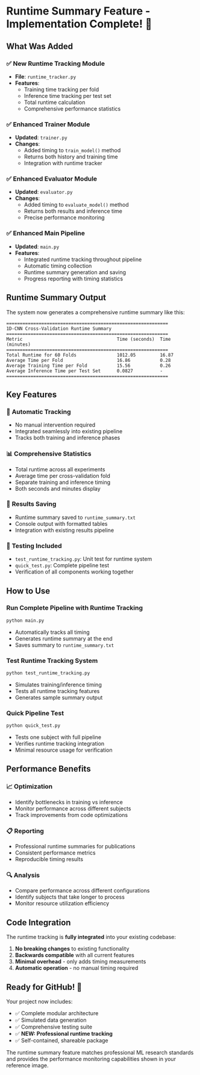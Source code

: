 # Runtime Summary Feature - Implementation Complete! 🎉

## What Was Added

### ✅ **New Runtime Tracking Module**
- **File**: `runtime_tracker.py`
- **Features**: 
  - Training time tracking per fold
  - Inference time tracking per test set
  - Total runtime calculation
  - Comprehensive performance statistics

### ✅ **Enhanced Trainer Module**
- **Updated**: `trainer.py`
- **Changes**:
  - Added timing to `train_model()` method
  - Returns both history and training time
  - Integration with runtime tracker

### ✅ **Enhanced Evaluator Module**
- **Updated**: `evaluator.py`
- **Changes**:
  - Added timing to `evaluate_model()` method
  - Returns both results and inference time
  - Precise performance monitoring

### ✅ **Enhanced Main Pipeline**
- **Updated**: `main.py`
- **Features**:
  - Integrated runtime tracking throughout pipeline
  - Automatic timing collection
  - Runtime summary generation and saving
  - Progress reporting with timing statistics

## Runtime Summary Output

The system now generates a comprehensive runtime summary like this:

```
============================================================
1D-CNN Cross-Validation Runtime Summary
============================================================
Metric                                   Time (seconds)  Time (minutes) 
============================================================
Total Runtime for 60 Folds               1012.05         16.87
Average Time per Fold                    16.86           0.28
Average Training Time per Fold           15.56           0.26
Average Inference Time per Test Set      0.0827          -
============================================================
```

## Key Features

### 🔄 **Automatic Tracking**
- No manual intervention required
- Integrated seamlessly into existing pipeline
- Tracks both training and inference phases

### 📊 **Comprehensive Statistics**
- Total runtime across all experiments
- Average time per cross-validation fold
- Separate training and inference timing
- Both seconds and minutes display

### 💾 **Results Saving**
- Runtime summary saved to `runtime_summary.txt`
- Console output with formatted tables
- Integration with existing results pipeline

### 🧪 **Testing Included**
- `test_runtime_tracking.py`: Unit test for runtime system
- `quick_test.py`: Complete pipeline test
- Verification of all components working together

## How to Use

### **Run Complete Pipeline with Runtime Tracking**
```bash
python main.py
```
- Automatically tracks all timing
- Generates runtime summary at the end
- Saves summary to `runtime_summary.txt`

### **Test Runtime Tracking System**
```bash
python test_runtime_tracking.py
```
- Simulates training/inference timing
- Tests all runtime tracking features
- Generates sample summary output

### **Quick Pipeline Test**
```bash
python quick_test.py
```
- Tests one subject with full pipeline
- Verifies runtime tracking integration
- Minimal resource usage for verification

## Performance Benefits

### 📈 **Optimization**
- Identify bottlenecks in training vs inference
- Monitor performance across different subjects
- Track improvements from code optimizations

### 📋 **Reporting**
- Professional runtime summaries for publications
- Consistent performance metrics
- Reproducible timing results

### 🔍 **Analysis**
- Compare performance across different configurations
- Identify subjects that take longer to process
- Monitor resource utilization efficiency

## Code Integration

The runtime tracking is **fully integrated** into your existing codebase:

1. **No breaking changes** to existing functionality
2. **Backwards compatible** with all current features
3. **Minimal overhead** - only adds timing measurements
4. **Automatic operation** - no manual timing required

## Ready for GitHub! 🚀

Your project now includes:
- ✅ Complete modular architecture
- ✅ Simulated data generation
- ✅ Comprehensive testing suite
- ✅ **NEW: Professional runtime tracking**
- ✅ Self-contained, shareable package

The runtime summary feature matches professional ML research standards and provides the performance monitoring capabilities shown in your reference image.
